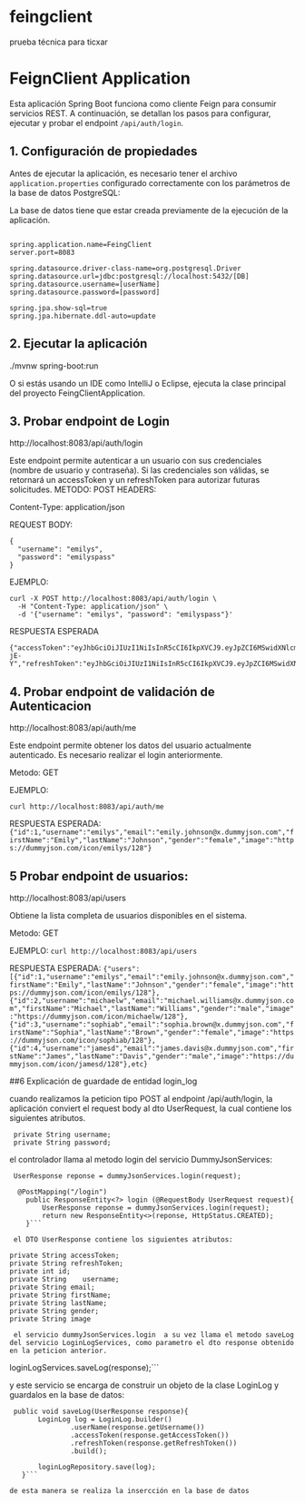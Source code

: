 # feingclient
prueba técnica para ticxar
# FeignClient Application

Esta aplicación Spring Boot funciona como cliente Feign para consumir servicios REST. A continuación, se detallan los pasos para configurar, ejecutar y probar el endpoint `/api/auth/login`.

## 1. Configuración de propiedades

Antes de ejecutar la aplicación, es necesario tener el archivo `application.properties` configurado correctamente con los parámetros de la base de datos PostgreSQL:

La base de datos tiene que estar creada previamente de la ejecución de la aplicación.

```properties

spring.application.name=FeingClient
server.port=8083

spring.datasource.driver-class-name=org.postgresql.Driver
spring.datasource.url=jdbc:postgresql://localhost:5432/[DB]
spring.datasource.username=[userName]
spring.datasource.password=[password]

spring.jpa.show-sql=true
spring.jpa.hibernate.ddl-auto=update
```
## 2. Ejecutar la aplicación

./mvnw spring-boot:run

O si estás usando un IDE como IntelliJ o Eclipse, ejecuta la clase principal del proyecto FeingClientApplication.

## 3. Probar endpoint de Login

http://localhost:8083/api/auth/login

Este endpoint permite autenticar a un usuario con sus credenciales (nombre de usuario y contraseña). Si las credenciales son válidas, se retornará un accessToken y un refreshToken para autorizar futuras solicitudes.
METODO:
POST
HEADERS:

Content-Type: application/json

REQUEST BODY:
```
{
  "username": "emilys",
  "password": "emilyspass"
}
``` 
EJEMPLO:
```
curl -X POST http://localhost:8083/api/auth/login \
  -H "Content-Type: application/json" \
  -d '{"username": "emilys", "password": "emilyspass"}'
```
RESPUESTA ESPERADA
```
{"accessToken":"eyJhbGciOiJIUzI1NiIsInR5cCI6IkpXVCJ9.eyJpZCI6MSwidXNlcm5hbWUiOiJlbWlseXMiLCJlbWFpbCI6ImVtaWx5LmpvaG5zb25AeC5kdW1teWpzb24uY29tIiwiZmlyc3ROYW1lIjoiRW1pbHkiLCJsYXN0TmFtZSI6IkpvaG5zb24iLCJnZW5kZXIiOiJmZW1hbGUiLCJpbWFnZSI6Imh0dHBzOi8vZHVtbXlqc29uLmNvbS9pY29uL2VtaWx5cy8xMjgiLCJpYXQiOjE3NTQzMzc3MjEsImV4cCI6MTc1NDM0MTMyMX0.ECHg_sAiHG64S34nP8zLvKK8ME6qc6uyD6gaVz-jE-Y","refreshToken":"eyJhbGciOiJIUzI1NiIsInR5cCI6IkpXVCJ9.eyJpZCI6MSwidXNlcm5hbWUiOiJlbWlseXMiLCJlbWFpbCI6ImVtaWx5LmpvaG5zb25AeC5kdW1teWpzb24uY29tIiwiZmlyc3ROYW1lIjoiRW1pbHkiLCJsYXN0TmFtZSI6IkpvaG5zb24iLCJnZW5kZXIiOiJmZW1hbGUiLCJpbWFnZSI6Imh0dHBzOi8vZHVtbXlqc29uLmNvbS9pY29uL2VtaWx5cy8xMjgiLCJpYXQiOjE3NTQzMzc3MjEsImV4cCI6MTc1NjkyOTcyMX0.calEMgY_nRkpbNDkEpscGPFDzdKVpKMLi0hg8oJcWXs","id":1,"username":"emilys","email":"emily.johnson@x.dummyjson.com","firstName":"Emily","lastName":"Johnson","gender":"female","image":"https://dummyjson.com/icon/emilys/128"}

```
## 4. Probar endpoint de validación de Autenticacion

 http://localhost:8083/api/auth/me
 
Este endpoint permite obtener los datos del usuario actualmente autenticado. Es necesario realizar el login anteriormente.
 
Metodo:
GET

EJEMPLO:

```curl http://localhost:8083/api/auth/me```

RESPUESTA ESPERADA:
```{"id":1,"username":"emilys","email":"emily.johnson@x.dummyjson.com","firstName":"Emily","lastName":"Johnson","gender":"female","image":"https://dummyjson.com/icon/emilys/128"}```


## 5 Probar endpoint de usuarios:
http://localhost:8083/api/users

Obtiene la lista completa de usuarios disponibles en el sistema.

Metodo:
GET

EJEMPLO:
```curl http://localhost:8083/api/users```

RESPUESTA ESPERADA:
```{"users":[{"id":1,"username":"emilys","email":"emily.johnson@x.dummyjson.com","firstName":"Emily","lastName":"Johnson","gender":"female","image":"https://dummyjson.com/icon/emilys/128"},{"id":2,"username":"michaelw","email":"michael.williams@x.dummyjson.com","firstName":"Michael","lastName":"Williams","gender":"male","image":"https://dummyjson.com/icon/michaelw/128"},{"id":3,"username":"sophiab","email":"sophia.brown@x.dummyjson.com","firstName":"Sophia","lastName":"Brown","gender":"female","image":"https://dummyjson.com/icon/sophiab/128"},{"id":4,"username":"jamesd","email":"james.davis@x.dummyjson.com","firstName":"James","lastName":"Davis","gender":"male","image":"https://dummyjson.com/icon/jamesd/128"},etc}```

##6 Explicación de guardade de entidad login_log

cuando realizamos la peticion tipo POST al endpoint /api/auth/login, la aplicación conviert el request body al dto UserRequest,
la cual contiene los siguientes atributos.
```
 private String username;
 private String password;
 ```
 el controlador llama al metodo login del  servicio DummyJsonServices:
```
 UserResponse reponse = dummyJsonServices.login(request);
 
  @PostMapping("/login")
    public ResponseEntity<?> login (@RequestBody UserRequest request){
        UserResponse reponse = dummyJsonServices.login(request);
        return new ResponseEntity<>(reponse, HttpStatus.CREATED);
    }```

 el DTO UserResponse contiene los siguientes atributos:
 ```
    private String accessToken;
    private String refreshToken;
    private int id;
    private String    username;
    private String email;
    private String firstName;
    private String lastName;
    private String gender;
    private String image
```	
 el servicio dummyJsonServices.login  a su vez llama el metodo saveLog del servicio LoginLogServices, como parametro el dto response obtenido en la peticion anterior.
 ```
 loginLogServices.saveLog(response);```
 
 y este servicio se encarga de construir un objeto de la clase LoginLog y guardalos en la base de datos:
 ```
  public void saveLog(UserResponse response){
        LoginLog log = LoginLog.builder()
                .userName(response.getUsername())
                .accessToken(response.getAccessToken())
                .refreshToken(response.getRefreshToken())
                .build();

        loginLogRepository.save(log);
    }```

de esta manera se realiza la insercción en la base de datos

